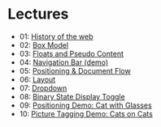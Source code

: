 # Lectures

- 01: [History of the web](./01-history.md)
- 02: [Box Model](./02-box_model/README.md)
- 03: [Floats and Pseudo Content](./03-floats_and_pseudo_content/README.md)
- 04: [Navigation Bar (demo)](./04-nav_bar/README.md)
- 05: [Positioning & Document Flow](./05-positioning/README.md)
- 06: [Layout](./06-layout/README.md)
- 07: [Dropdown](./07-drop_down/README.md)
- 08: [Binary State Display Toggle](./08-binary_toggle/README.md)
- 09: [Positioning Demo: Cat with Glasses](./09-positioning_demo/README.md)
- 10: [Picture Tagging Demo: Cats on Cats](./10-picture_tagging/README.md)
